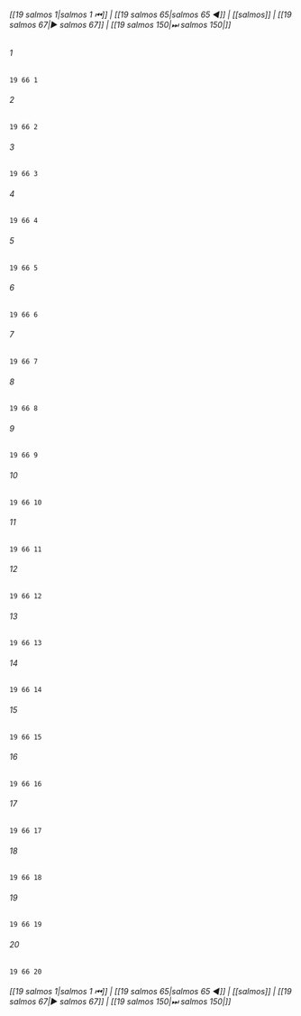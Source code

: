 
###### [[19 salmos 1|salmos 1 ⏮]] | [[19 salmos 65|salmos 65 ◀]] | [[salmos]] | [[19 salmos 67|▶ salmos 67]] | [[19 salmos 150|⏭ salmos 150|]]

###### 1
``` verse
19 66 1 
```
###### 2
``` verse
19 66 2 
```
###### 3
``` verse
19 66 3 
```
###### 4
``` verse
19 66 4 
```
###### 5
``` verse
19 66 5 
```
###### 6
``` verse
19 66 6 
```
###### 7
``` verse
19 66 7 
```
###### 8
``` verse
19 66 8 
```
###### 9
``` verse
19 66 9 
```
###### 10
``` verse
19 66 10 
```
###### 11
``` verse
19 66 11 
```
###### 12
``` verse
19 66 12 
```
###### 13
``` verse
19 66 13 
```
###### 14
``` verse
19 66 14 
```
###### 15
``` verse
19 66 15 
```
###### 16
``` verse
19 66 16 
```
###### 17
``` verse
19 66 17 
```
###### 18
``` verse
19 66 18 
```
###### 19
``` verse
19 66 19 
```
###### 20
``` verse
19 66 20 
```

###### [[19 salmos 1|salmos 1 ⏮]] | [[19 salmos 65|salmos 65 ◀]] | [[salmos]] | [[19 salmos 67|▶ salmos 67]] | [[19 salmos 150|⏭ salmos 150|]]

